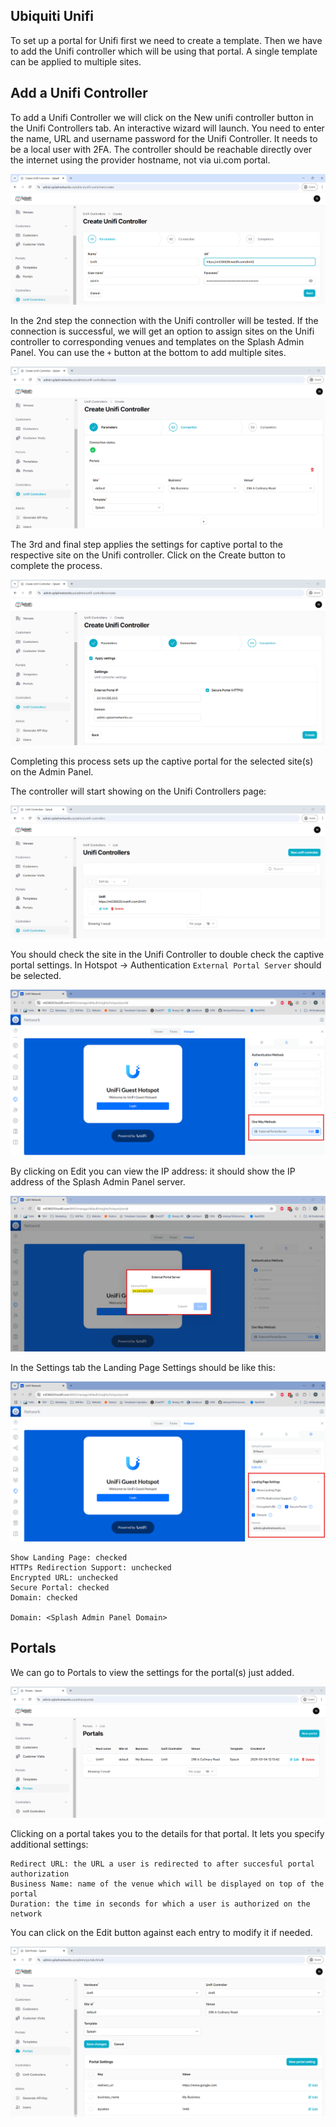 ## Ubiquiti Unifi

To set up a portal for Unifi first we need to create a template. Then we have to add the Unifi controller which will be using that portal. A single template can be applied to multiple sites.

## Add a Unifi Controller

To add a Unifi Controller we will click on the New unifi controller button in the Unifi Controllers tab. An interactive wizard will launch. You need to enter the name, URL and username password for the Unifi Controller. It needs to be a local user with 2FA. The controller should be reachable directly over the internet using the provider hostname, not via ui.com portal.

![Unifi Wizard 1](../assets/images/unifi-wizard-1.png)

In the 2nd step the connection with the Unifi controller will be tested. If the connection is successful, we will get an option to assign sites on the Unifi controller to corresponding venues and templates on the Splash Admin Panel. You can use the `+` button at the bottom to add multiple sites.

![Unifi Wizard 2](../assets/images/unifi-wizard-2.png)

The 3rd and final step applies the settings for captive portal to the respective site on the Unifi controller. Click on the Create button to complete the process.

![Unifi Wizard 3](../assets/images/unifi-wizard-3.png)

Completing this process sets up the captive portal for the selected site(s) on the Admin Panel.

The controller will start showing on the Unifi Controllers page:

![Controller Added](../assets/images/controller-added.png)

You should check the site in the Unifi Controller to double check the captive portal settings. In Hotspot -> Authentication `External Portal Server` should be selected. 

![Unifi External Portal Server](../assets/images/unifi-external-portal-server.png)

By clicking on Edit you can view the IP address: it should show the IP address of the Splash Admin Panel server.

![Unifi Portal Server IP](../assets/images/unifi-portal-server-ip.png)

In the Settings tab the Landing Page Settings should be like this:

![Unifi Landing Page Settings](../assets/images/unifi-landing-page.png)

```
Show Landing Page: checked
HTTPs Redirection Support: unchecked
Encrypted URL: unchecked
Secure Portal: checked
Domain: checked

Domain: <Splash Admin Panel Domain>
```

## Portals

We can go to Portals to view the settings for the portal(s) just added.

![Unifi Portals](../assets/images/unifi-portals.png)

Clicking on a portal takes you to the details for that portal. It lets you specify additional settings:

```
Redirect URL: the URL a user is redirected to after succesful portal authorization
Business Name: name of the venue which will be displayed on top of the portal
Duration: the time in seconds for which a user is authorized on the network
```

You can click on the Edit button against each entry to modify it if needed.

![Unifi Portal Details](../assets/images/unifi-portal-details.png)